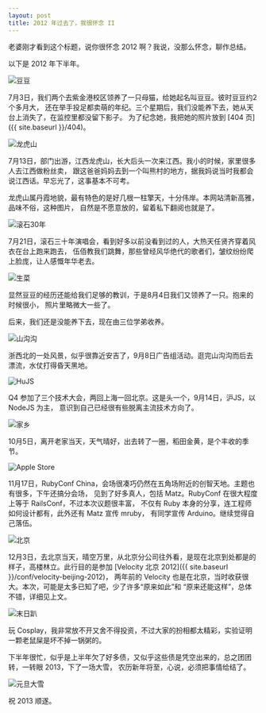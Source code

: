 ```yaml
---
layout: post
title: 2012 年过去了，我很怀念 II
---
```


老婆刚才看到这个标题，说你很怀念 2012 啊？我说，没那么怀念，聊作总结。

以下是 2012 年下半年。

![豆豆](http://pic.yupoo.com/yicai-cyj_v/CAVokdm6/sqDBw.jpg)

7月3日，我们两个去紫金港校区领养了一只母猫，给她起名叫豆豆。彼时豆豆约2个多月大，
还在举手投足都卖萌的年纪。三个星期后，我们没能养下去，她从天台上消失了，在监控里都没留下影子。
为了纪念她，我把她的照片放到 [404 页]({{ site.baseurl }}/404)。

![龙虎山](http://pic.yupoo.com/yicai-cyj_v/CAVYYfAQ/PgMww.jpg)

7月13日，部门出游，江西龙虎山，长大后头一次来江西。我小的时候，家里很多人去江西做粉丝卖，
跟这爸爸妈妈去到一个叫熊村的地方，据我妈说当时我都会说江西话。早忘光了，这事基本不可考。

龙虎山属丹霞地貌，最有特色的是好几根一柱擎天，十分伟岸。本网站清新高雅，品味不俗，这种图片，
自然是不愿意放的，留着私下翻阅也就是了。

![滚石30年](http://pic.yupoo.com/yicai-cyj_v/CAVYZCut/ddf.jpg)

7月21日，滚石三十年演唱会，看到好多以前没看到过的人，大热天任贤齐穿着风衣在台上跑来跑去，
伍佰教我们跳舞，那些曾经风华绝代的歌者们，皱纹纷纷爬上脸庞，让人感慨年华老去。

![生菜](http://pic.yupoo.com/yicai-cyj_v/CAVZ0ePY/JPBam.jpg)

显然豆豆的经历还能给我们足够的教训，于是8月4日我们又领养了一只。抱来的时候很小，
照片里略微大一些了。

后来，我们还是没能养下去，现在由三位学弟收养。

![山沟沟](http://pic.yupoo.com/yicai-cyj_v/CAVZ0BbF/ekMy6.jpg)

浙西北的一处风景，似乎很靠近安吉了，9月8日广告组活动。逛完山沟沟而后去漂流，水仗打得昏天黑地。

![HuJS](http://pic.yupoo.com/yicai-cyj_v/CAVZ1Aaf/Fdc33.jpg)

Q4 参加了三个技术大会，两回上海一回北京。这是头一个，9月14日，沪JS，以 NodeJS 为主，
意识到自己已经很有些脱离主流技术方向了。

![家乡](http://pic.yupoo.com/yicai-cyj_v/CAVZ1Uy9/16Eh9.jpg)

10月5日，离开老家当天，天气晴好，出去转了一圈，稻田金黄，是个丰收的季节。

![Apple Store](http://pic.yupoo.com/yicai-cyj_v/CAVZ3qiU/13lv8Z.jpg)

11月17日，RubyConf China，会场很凑巧仍然在五角场附近的创智天地。主题也有很多，下午还搞分会场，
见到了好多真人，包括 Matz。RubyConf 在很大程度上等于 RailsConf，不过本次议题很丰富，
不仅有 Ruby 本身的分享，连工程师如何设计都有，此外还有 Matz 宣传 mruby，
有同学宣传 Arduino。继续觉得自己落伍。

![北京](http://pic.yupoo.com/yicai-cyj_v/CAVZ49y2/IEm3j.jpg)

12月3日，去北京当天，晴空万里，从北京分公司往外看，是现在北京到处都是的样子，高楼林立。此行目的是参加
[Velocity 北京 2012]({{ site.baseurl }}/conf/velocity-beijing-2012)，
两年前的 Velocity 也是在北京，当时收获很大。本次，可能是太多已知了吧，少了许多“原来如此”和
“原来还能这样”，总体不错，详细见上文。

![末日趴](http://pic.yupoo.com/yicai-cyj_v/CAVZ4ksL/CbHne.jpg)

玩 Cosplay，我非常放不开又舍不得投资，不过大家的扮相都太精彩，实验证明一颗老鼠屎是坏不掉一锅粥的。

下半年很忙，似乎是上半年欠了好多债，又似乎这些债是凭空出来的，总之团团转，一转眼 2013，下了一场大雪，
农历新年将至，心说，必须把事情给结了。

![元旦大雪](http://pic.yupoo.com/yicai-cyj_v/CAWkvlqv/71QLo.jpg)

祝 2013 顺遂。